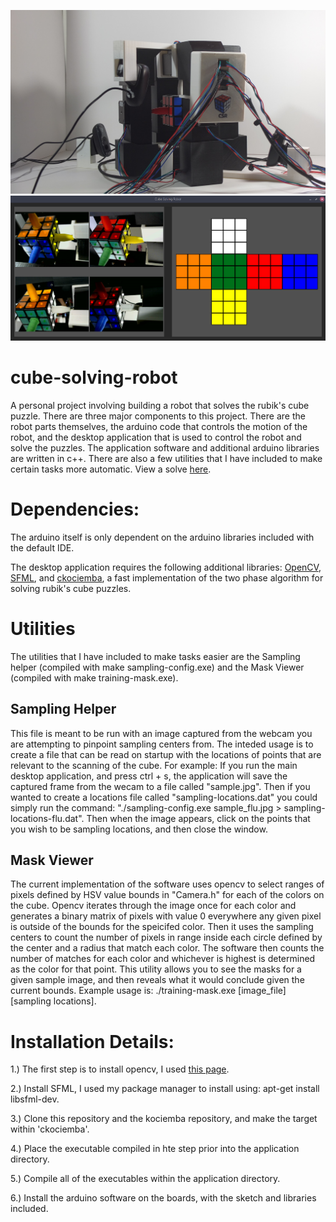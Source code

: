 ![CSR](Still.jpg)
![CSR](WorkingScan.png)

# cube-solving-robot
A personal project involving building a robot that solves the rubik's cube puzzle. There are three major components to this project. There are the robot parts themselves, the arduino code that controls the motion of the robot, and the desktop application that is used to control the robot and solve the puzzles. The application software and additional arduino libraries are written in c++. There are also a few utilities that I have included to make certain tasks more automatic. View a solve [here](https://youtu.be/WDEkHynfurc).

# Dependencies:
The arduino itself is only dependent on the arduino libraries included with the default IDE. 

The desktop application requires the following additional libraries:
[OpenCV](https://opencv.org/), [SFML](https://www.sfml-dev.org/), and [ckociemba](https://github.com/muodov/kociemba), a fast implementation of the two phase algorithm for solving rubik's cube puzzles.


# Utilities

The utilities that I have included to make tasks easier are the Sampling helper (compiled with make sampling-config.exe) and the Mask Viewer (compiled with make training-mask.exe).

## Sampling Helper
This file is meant to be run with an image captured from the webcam you are attempting to pinpoint sampling centers from. The inteded usage is to create a file that can be read on startup with the locations of points that are relevant to the scanning of the cube. For example: If you run the main desktop application, and press ctrl + s, the application will save the captured frame from the wecam to a file called "sample.jpg". Then if you wanted to create a locations file called "sampling-locations.dat" you could simply run the command: "./sampling-config.exe sample_flu.jpg > sampling-locations-flu.dat". Then when the image appears, click on the points that you wish to be sampling locations, and then close the window.

## Mask Viewer
The current implementation of the software uses opencv to select ranges of pixels defined by HSV value bounds in "Camera.h" for each of the colors on the cube. Opencv iterates through the image once for each color and generates a binary matrix of pixels with value 0 everywhere any given pixel is outside of the bounds for the speicifed color. Then it uses the sampling centers to count the number of pixels in range inside each circle defined by the center and a radius that match each color. The software then counts the number of matches for each color and whichever is highest is determined as the color for that point. This utility allows you to see the masks for a given sample image, and then reveals what it would conclude given the current bounds. Example usage is: ./training-mask.exe [image_file] [sampling locations].


# Installation Details:
1.) The first step is to install opencv, I used [this page](https://docs.opencv.org/master/d7/d9f/tutorial_linux_install.html).

2.) Install SFML, I used my package manager to install using: apt-get install libsfml-dev.

3.) Clone this repository and the kociemba repository, and make the target within 'ckociemba'.

4.) Place the executable compiled in hte step prior into the application directory.

5.) Compile all of the executables within the application directory.

6.) Install the arduino software on the boards, with the sketch and libraries included.
